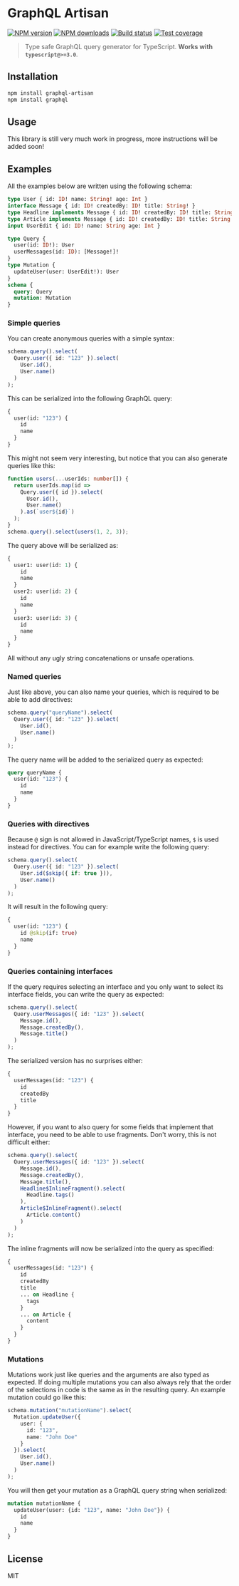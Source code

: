 # GraphQL Artisan

[![NPM version][npm-image]][npm-url]
[![NPM downloads][downloads-image]][downloads-url]
[![Build status][travis-image]][travis-url]
[![Test coverage][coveralls-image]][coveralls-url]

> Type safe GraphQL query generator for TypeScript. **Works with `typescript@>=3.0`**.

## Installation

```sh
npm install graphql-artisan
npm install graphql
```

## Usage

This library is still very much work in progress, more instructions will be added soon!

## Examples

All the examples below are written using the following schema:

```graphql
type User { id: ID! name: String! age: Int }
interface Message { id: ID! createdBy: ID! title: String! }
type Headline implements Message { id: ID! createdBy: ID! title: String! tags: [String] }
type Article implements Message { id: ID! createdBy: ID! title: String! content: String }
input UserEdit { id: ID! name: String age: Int }

type Query {
  user(id: ID!): User
  userMessages(id: ID): [Message!]!
}
type Mutation {
  updateUser(user: UserEdit!): User
}
schema {
  query: Query
  mutation: Mutation
}
```

### Simple queries

You can create anonymous queries with a simple syntax:

```typescript
schema.query().select(
  Query.user({ id: "123" }).select(
    User.id(),
    User.name()
  )
);
```

This can be serialized into the following GraphQL query:

```graphql
{
  user(id: "123") {
    id
    name
  }
}
```

This might not seem very interesting, but notice that you can also generate queries like this:

```typescript
function users(...userIds: number[]) {
  return userIds.map(id =>
    Query.user({ id }).select(
      User.id(),
      User.name()
    ).as(`user${id}`)
  );
}
schema.query().select(users(1, 2, 3));
```

The query above will be serialized as:

```graphql
{
  user1: user(id: 1) {
    id
    name
  }
  user2: user(id: 2) {
    id
    name
  }
  user3: user(id: 3) {
    id
    name
  }
}
```

All without any ugly string concatenations or unsafe operations.

### Named queries

Just like above, you can also name your queries, which is required to be able to add directives:

```typescript
schema.query("queryName").select(
  Query.user({ id: "123" }).select(
    User.id(),
    User.name()
  )
);
```

The query name will be added to the serialized query as expected:

```graphql
query queryName {
  user(id: "123") {
    id
    name
  }
}
```

### Queries with directives

Because `@` sign is not allowed in JavaScript/TypeScript names, `$` is used instead for directives. You can for example write the following query:

```typescript
schema.query().select(
  Query.user({ id: "123" }).select(
    User.id($skip({ if: true })),
    User.name()
  )
);
```

It will result in the following query:

```graphql
{
  user(id: "123") {
    id @skip(if: true)
    name
  }
}
```

### Queries containing interfaces

If the query requires selecting an interface and you only want to select its interface fields, you can write the query as expected:

```typescript
schema.query().select(
  Query.userMessages({ id: "123" }).select(
    Message.id(),
    Message.createdBy(),
    Message.title()
  )
);
```

The serialized version has no surprises either:

```graphql
{
  userMessages(id: "123") {
    id
    createdBy
    title
  }
}
```

However, if you want to also query for some fields that implement that interface, you need to be able to use fragments. Don't worry, this is not difficult either:

```typescript
schema.query().select(
  Query.userMessages({ id: "123" }).select(
    Message.id(),
    Message.createdBy(),
    Message.title(),
    Headline$InlineFragment().select(
      Headline.tags()
    ),
    Article$InlineFragment().select(
      Article.content()
    )
  )
);
```

The inline fragments will now be serialized into the query as specified:

```graphql
{
  userMessages(id: "123") {
    id
    createdBy
    title
    ... on Headline {
      tags
    }
    ... on Article {
      content
    }
  }
}
```

### Mutations

Mutations work just like queries and the arguments are also typed as expected. If doing multiple mutations you can also always rely that the order of the selections in code is the same as in the resulting query. An example mutation could go like this:

```typescript
schema.mutation("mutationName").select(
  Mutation.updateUser({
    user: {
      id: "123",
      name: "John Doe"
    }
  }).select(
    User.id(),
    User.name()
  )
);
```

You will then get your mutation as a GraphQL query string when serialized:

```graphql
mutation mutationName {
  updateUser(user: {id: "123", name: "John Doe"}) {
    id
    name
  }
}
```

## License

MIT

[npm-image]: https://img.shields.io/npm/v/graphql-artisan.svg?style=flat
[npm-url]: https://npmjs.org/package/graphql-artisan
[downloads-image]: https://img.shields.io/npm/dm/graphql-artisan.svg?style=flat
[downloads-url]: https://npmjs.org/package/graphql-artisan
[travis-image]: https://img.shields.io/travis/juhovh/graphql-artisan.svg?style=flat
[travis-url]: https://travis-ci.org/juhovh/graphql-artisan
[coveralls-image]: https://img.shields.io/coveralls/juhovh/graphql-artisan.svg?style=flat
[coveralls-url]: https://coveralls.io/r/juhovh/graphql-artisan?branch=master
